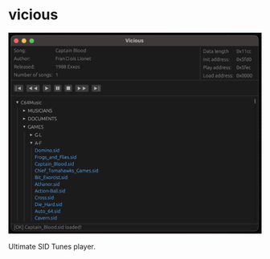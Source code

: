 # vicious

<p align="center">
  <img src="https://raw.githubusercontent.com/fazibear/vicious/refs/heads/master/vicious.png">
</p>

Ultimate SID Tunes player.

